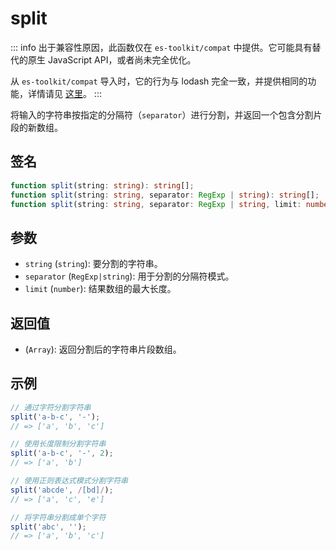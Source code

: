 # split

::: info
出于兼容性原因，此函数仅在 `es-toolkit/compat` 中提供。它可能具有替代的原生 JavaScript API，或者尚未完全优化。

从 `es-toolkit/compat` 导入时，它的行为与 lodash 完全一致，并提供相同的功能，详情请见 [这里](../../../compatibility.md)。
:::

将输入的字符串按指定的分隔符（`separator`）进行分割，并返回一个包含分割片段的新数组。

## 签名

```typescript
function split(string: string): string[];
function split(string: string, separator: RegExp | string): string[];
function split(string: string, separator: RegExp | string, limit: number): string[];
```

## 参数

- `string` (`string`): 要分割的字符串。
- `separator` (`RegExp|string`): 用于分割的分隔符模式。
- `limit` (`number`): 结果数组的最大长度。

## 返回值

- (`Array`): 返回分割后的字符串片段数组。

## 示例

```js
// 通过字符分割字符串
split('a-b-c', '-');
// => ['a', 'b', 'c']

// 使用长度限制分割字符串
split('a-b-c', '-', 2);
// => ['a', 'b']

// 使用正则表达式模式分割字符串
split('abcde', /[bd]/);
// => ['a', 'c', 'e']

// 将字符串分割成单个字符
split('abc', '');
// => ['a', 'b', 'c']
```
